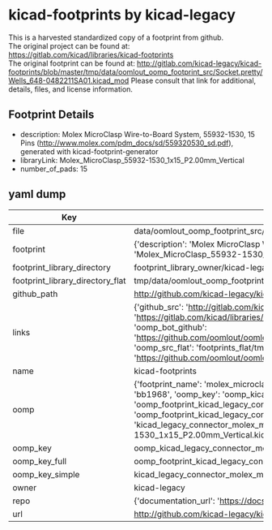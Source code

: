 # kicad-footprints by kicad-legacy  
This is a harvested standardized copy of a footprint from github.  
The original project can be found at:  
https://gitlab.com/kicad/libraries/kicad-footprints  
The original footprint can be found at:
http://gitlab.com/kicad-legacy/kicad-footprints/blob/master/tmp/data/oomlout_oomp_footprint_src/Socket.pretty/Wells_648-0482211SA01.kicad_mod
Please consult that link for additional, details, files, and license information.  
## Footprint Details
* description: Molex MicroClasp Wire-to-Board System, 55932-1530, 15 Pins (http://www.molex.com/pdm_docs/sd/559320530_sd.pdf), generated with kicad-footprint-generator  
* libraryLink: Molex_MicroClasp_55932-1530_1x15_P2.00mm_Vertical  
* number_of_pads: 15  
## yaml dump  
| Key | Value |  
| --- | --- |  
| file | data/oomlout_oomp_footprint_src/kicad-footprints/Connector_Molex.pretty/Molex_MicroClasp_55932-1530_1x15_P2.00mm_Vertical.kicad_mod |  
| footprint | {'description': 'Molex MicroClasp Wire-to-Board System, 55932-1530, 15 Pins (http://www.molex.com/pdm_docs/sd/559320530_sd.pdf), generated with kicad-footprint-generator', 'libraryLink': 'Molex_MicroClasp_55932-1530_1x15_P2.00mm_Vertical', 'number_of_pads': 15} |  
| footprint_library_directory | footprint_library_owner/kicad-legacy_kicad-footprints |  
| footprint_library_directory_flat | tmp/data/oomlout_oomp_footprint_src/footprints_flat/kicad_legacy_connector_molex_molex_microclasp_55932_1530_1x15_p2_00mm_vertical/working |  
| github_path | http://github.com/kicad-legacy/kicad-footprints/blob/master/tmp/data/oomlout_oomp_footprint_src/Connector_Molex.pretty/Molex_MicroClasp_55932-1530_1x15_P2.00mm_Vertical.kicad_mod |  
| links | {'github_src': 'http://gitlab.com/kicad-legacy/kicad-footprints/blob/master/tmp/data/oomlout_oomp_footprint_src/Socket.pretty/Wells_648-0482211SA01.kicad_mod', 'github_src_repo': 'https://gitlab.com/kicad/libraries/kicad-footprints', 'oomp_bot': 'tmp/data/oomlout_oomp_footprint_src/footprints/kicad_legacy_connector_molex_molex_microclasp_55932_1530_1x15_p2_00mm_vertical/working', 'oomp_bot_github': 'https://github.com/oomlout/oomlout_oomp_footprint_bot/tree/main/tmp/data/oomlout_oomp_footprint_src/footprints/kicad_legacy_connector_molex_molex_microclasp_55932_1530_1x15_p2_00mm_vertical/working', 'oomp_src_flat': 'footprints_flat/tmp/data/oomlout_oomp_footprint_src/footprints_flat/kicad_legacy_connector_molex_molex_microclasp_55932_1530_1x15_p2_00mm_vertical/working', 'oomp_src_flat_github': 'https://github.com/oomlout/oomlout_oomp_footprint_src/tree/main/tmp/data/oomlout_oomp_footprint_src/footprints_flat/kicad_legacy_connector_molex_molex_microclasp_55932_1530_1x15_p2_00mm_vertical/working'} |  
| name | kicad-footprints |  
| oomp | {'footprint_name': 'molex_microclasp_55932_1530_1x15_p2_00mm_vertical', 'library_name': 'connector_molex', 'md5': 'bb196846ad3ec73d53b181848971e5ce', 'md5_10': 'bb196846ad', 'md5_5': 'bb196', 'md5_6': 'bb1968', 'oomp_key': 'oomp_kicad_legacy_connector_molex_molex_microclasp_55932_1530_1x15_p2_00mm_vertical', 'oomp_key_extra': 'oomp_footprint_kicad_legacy_connector_molex_molex_microclasp_55932_1530_1x15_p2_00mm_vertical', 'oomp_key_full': 'oomp_footprint_kicad_legacy_connector_molex_molex_microclasp_55932_1530_1x15_p2_00mm_vertical_bb1968', 'oomp_key_simple': 'kicad_legacy_connector_molex_molex_microclasp_55932_1530_1x15_p2_00mm_vertical', 'original_filename': 'data/oomlout_oomp_footprint_src/kicad-footprints/Connector_Molex.pretty/Molex_MicroClasp_55932-1530_1x15_P2.00mm_Vertical.kicad_mod', 'owner_name': 'kicad_legacy'} |  
| oomp_key | oomp_kicad_legacy_connector_molex_molex_microclasp_55932_1530_1x15_p2_00mm_vertical |  
| oomp_key_full | oomp_footprint_kicad_legacy_connector_molex_molex_microclasp_55932_1530_1x15_p2_00mm_vertical |  
| oomp_key_simple | kicad_legacy_connector_molex_molex_microclasp_55932_1530_1x15_p2_00mm_vertical |  
| owner | kicad-legacy |  
| repo | {'documentation_url': 'https://docs.github.com/rest/repos/repos#get-a-repository', 'message': 'Not Found'} |  
| url | http://github.com/kicad-legacy/kicad-footprints |  

